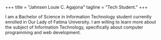 +++
title = "Jahnsen Louie C. Agajona"
tagline = "Tech Student."
+++

I am a Bachelor of Science in Information Technology student currently enrolled in Our Lady of Fatima University. I am willing to learn more about the subject of Information Technology, specifically about computer programming and web development.
